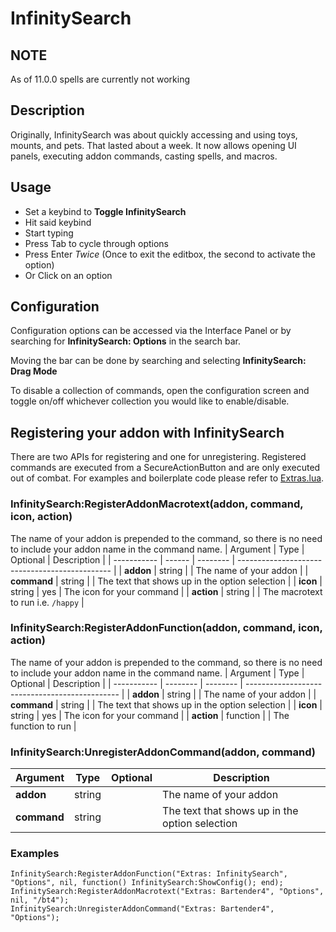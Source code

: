 # InfinitySearch
## NOTE
As of 11.0.0 spells are currently not working

## Description
Originally, InfinitySearch was about quickly accessing and using toys, mounts, and pets. That lasted about a week. It now allows opening UI panels, executing addon commands, casting spells, and macros.

## Usage
- Set a keybind to **Toggle InfinitySearch**
- Hit said keybind
- Start typing
- Press Tab to cycle through options
- Press Enter *Twice* (Once to exit the editbox, the second to activate the option)
- Or Click on an option

## Configuration 
Configuration options can be accessed via the Interface Panel or by searching for **InfinitySearch: Options** in the search bar.

Moving the bar can be done by searching and selecting **InfinitySearch: Drag Mode**

To disable a collection of commands, open the configuration screen and toggle on/off whichever collection you would like to enable/disable.

## Registering your addon with InfinitySearch
There are two APIs for registering and one for unregistering. Registered commands are executed from a SecureActionButton and are only executed out of combat. For examples and boilerplate code please refer to [Extras.lua](https://github.com/0x6563/InfinitySearch/blob/main/Extras.lua).

### InfinitySearch:RegisterAddonMacrotext(addon, command, icon, action)
 The name of your addon is prepended to the command, so there is no need to include your addon name in the command name. 
| Argument    | Type   | Optional | Description                                    |
| ----------- | ------ | -------- | ---------------------------------------------- |
| **addon**   | string |          | The name of your addon                         |
| **command** | string |          | The text that shows up in the option selection |
| **icon**    | string | yes      | The icon for your command                      |
| **action**  | string |          | The macrotext to run  i.e. `/happy`            |

### InfinitySearch:RegisterAddonFunction(addon, command, icon, action)
 The name of your addon is prepended to the command, so there is no need to include your addon name in the command name. 
| Argument    | Type     | Optional | Description                                    |
| ----------- | -------- | -------- | ---------------------------------------------- |
| **addon**   | string   |          | The name of your addon                         |
| **command** | string   |          | The text that shows up in the option selection |
| **icon**    | string   | yes      | The icon for your command                      |
| **action**  | function |          | The function to run                            |

### InfinitySearch:UnregisterAddonCommand(addon, command)
| Argument    | Type   | Optional | Description                                    |
| ----------- | ------ | -------- | ---------------------------------------------- |
| **addon**   | string |          | The name of your addon                         |
| **command** | string |          | The text that shows up in the option selection |

### Examples
```
InfinitySearch:RegisterAddonFunction("Extras: InfinitySearch", "Options", nil, function() InfinitySearch:ShowConfig(); end);
InfinitySearch:RegisterAddonMacrotext("Extras: Bartender4", "Options", nil, "/bt4");
InfinitySearch:UnregisterAddonCommand("Extras: Bartender4", "Options");

```

